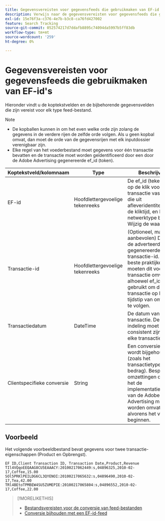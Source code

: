 ```yaml
---
title: Gegevensvereisten voor gegevensfeeds die gebruikmaken van EF-id's
description: Verwijs naar de gegevensvereisten voor gegevensfeeds die gebruikmaken van EF-id's.
exl-id: 15e76f3a-c376-4e7b-b3c8-ca76fd427002
feature: Search Tracking
source-git-commit: 052574217d7ddafb8895c74094da5997b5ff83db
workflow-type: tm+mt
source-wordcount: '259'
ht-degree: 0%

---
```


# Gegevensvereisten voor gegevensfeeds die gebruikmaken van EF-id&#39;s

Hieronder vindt u de koptekstvelden en de bijbehorende gegevensvelden die zijn vereist voor elk type feed-bestand.

>[!NOTE]
>* De kopballen kunnen in om het even welke orde zijn zolang de gegevens in de verdere rijen de zelfde orde volgen. Als u geen kopbal omvat, dan moet de orde van de gegevensrijen met elk inputdossier verenigbaar zijn.
>* Elke regel van het voederbestand moet gegevens voor één transactie bevatten en de transactie moet worden geïdentificeerd door een door de Adobe Advertising gegenereerde ef_id (token).

| Koptekstveld/kolomnaam | Type | Beschrijving |
| ---- | ---- | ---- |
| EF-id | Hoofdlettergevoelige tekenreeks | De ef_id (teken) die u op de klik voor de transactie vaststelde, die uit afleveridentiteitskaart, de kliktijd, en het netwerktype bestaat. Wijzig de waarde niet. |
| Transactie-id | Hoofdlettergevoelige tekenreeks | (Optioneel, maar aanbevolen) De door de adverteerder gegenereerde transactie-id. De beste praktijken moeten dit voor elke transactie omvatten alhoewel ef_id wordt gebruikt om de transactie op het tijdstip van omleiding te volgen. |
| Transactiedatum | DateTime | De datum van de transactie. De indeling moet consistent zijn voor elke transactie. |
| Clientspecifieke conversie | String | Een conversie die wordt bijgehouden (zoals het transactietype of het bedrag). Bespreek de omzettingen die met het de implementatieteam van de Adobe Advertising moeten worden omvat alvorens het voer te beginnen. |

## Voorbeeld

Het volgende voorbeeldbestand bevat gegevens voor twee transactie-eigenschappen (Product en Opbrengst).

```
EF ID,Client Transaction ID, Transaction Date,Product,Revenue
TIl4VQqoEEQAAG8CU5EAAACY:20100217062449:s,04896325,2010-02-17,Coffee,15.00
SOl5PRKlPEILDG6CL3QYENOI:20100217065632:s,04896490,2010-02-17,Tea,42.00
TRl4BEtoTPMBEW4SU5ZUMEPIE:20100217065804:s,04896552,2010-02-17,Coffee,22.00
```

>[!MORELIKETHIS]
>
>* [Bestandsvereisten voor de conversie van feed-bestanden](feed-file-requirements.md)
>* [Conversie bijhouden met een EF-id-feed](/help/search-social-commerce/tracking/feed-efid.md)
